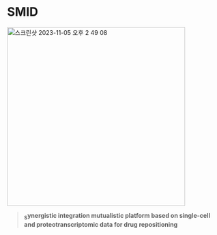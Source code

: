 # SMID
<img width="417" alt="스크린샷 2023-11-05 오후 2 49 08" src="https://github.com/SMID-SYL/SMID/assets/149923570/853de3df-3996-4b6a-a3ae-5f6ea8a634e4">

> **<sub>S</sub>ynergistic integration mutualistic platform based on single-cell and proteotranscriptomic data for drug repositioning**



